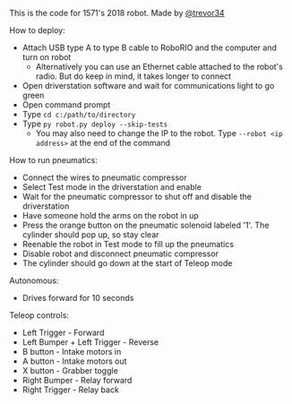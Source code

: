 This is the code for 1571's 2018 robot. Made by [@trevor34](https://github.com/trevor34)

How to deploy:
- Attach USB type A to type B cable to RoboRIO and the computer and turn on robot
  - Alternatively you can use an Ethernet cable attached to the robot's radio. But do keep in mind, it takes longer to connect
- Open driverstation software and wait for communications light to go green
- Open command prompt
- Type `cd c:/path/to/directory`
- Type `py robot.py deploy --skip-tests`
  - You may also need to change the IP to the robot. Type `--robot <ip address>` at the end of the command


How to run pneumatics:
- Connect the wires to pneumatic compressor
- Select Test mode in the driverstation and enable
- Wait for the pneumatic compressor to shut off and disable the driverstation
- Have someone hold the arms on the robot in up
- Press the orange button on the pneumatic solenoid labeled '1'. The cylinder should pop up, so stay clear
- Reenable the robot in Test mode to fill up the pneumatics
- Disable robot and disconnect pneumatic compressor
- The cylinder should go down at the start of Teleop mode

Autonomous:
- Drives forward for 10 seconds

Teleop controls:
- Left Trigger - Forward
- Left Bumper + Left Trigger - Reverse
- B button - Intake motors in
- A button - Intake motors out
- X button - Grabber toggle
- Right Bumper - Relay forward
- Right Trigger - Relay back
